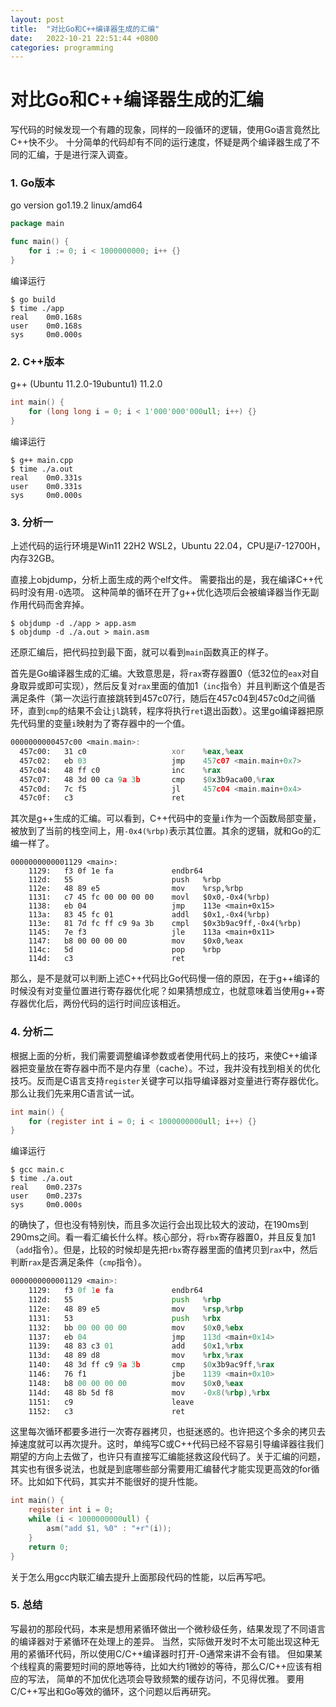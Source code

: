 ```yaml
---
layout: post
title:  "对比Go和C++编译器生成的汇编"
date:   2022-10-21 22:51:44 +0800
categories: programming
---
```



# 对比Go和C++编译器生成的汇编

写代码的时候发现一个有趣的现象，同样的一段循环的逻辑，使用Go语言竟然比C++快不少。
十分简单的代码却有不同的运行速度，怀疑是两个编译器生成了不同的汇编，于是进行深入调查。

### 1. Go版本

go version go1.19.2 linux/amd64

```go
package main

func main() {
    for i := 0; i < 1000000000; i++ {}
}
```

编译运行

```shell
$ go build
$ time ./app
real    0m0.168s
user    0m0.168s
sys     0m0.000s
```

### 2. C++版本

g++ (Ubuntu 11.2.0-19ubuntu1) 11.2.0

```c++
int main() {
    for (long long i = 0; i < 1'000'000'000ull; i++) {}
}
```

编译运行

```shell
$ g++ main.cpp
$ time ./a.out
real    0m0.331s
user    0m0.331s
sys     0m0.000s
```

### 3. 分析一

上述代码的运行环境是Win11 22H2 WSL2，Ubuntu 22.04，CPU是i7-12700H，内存32GB。

直接上objdump，分析上面生成的两个elf文件。
需要指出的是，我在编译C++代码时没有用``-O``选项。
这种简单的循环在开了g++优化选项后会被编译器当作无副作用代码而舍弃掉。



```shell
$ objdump -d ./app > app.asm
$ objdump -d ./a.out > main.asm
```

还原汇编后，把代码拉到最下面，就可以看到``main``函数真正的样子。

首先是Go编译器生成的汇编。大致意思是，将``rax``寄存器置0（低32位的``eax``对自身取异或即可实现），然后反复对``rax``里面的值加1（``inc``指令）并且判断这个值是否满足条件（第一次运行直接跳转到457c07行，随后在457c04到457c0d之间循环，直到``cmp``的结果不会让``jl``跳转，程序将执行``ret``退出函数）。这里go编译器把原先代码里的变量``i``映射为了寄存器中的一个值。

```asm
0000000000457c00 <main.main>:
  457c00:	31 c0                	xor    %eax,%eax
  457c02:	eb 03                	jmp    457c07 <main.main+0x7>
  457c04:	48 ff c0             	inc    %rax
  457c07:	48 3d 00 ca 9a 3b    	cmp    $0x3b9aca00,%rax
  457c0d:	7c f5                	jl     457c04 <main.main+0x4>
  457c0f:	c3                   	ret
```

其次是g++生成的汇编。可以看到，C++代码中的变量``i``作为一个函数局部变量，被放到了当前的栈空间上，用``-0x4(%rbp)``表示其位置。其余的逻辑，就和Go的汇编一样了。

```
0000000000001129 <main>:
    1129:	f3 0f 1e fa          	endbr64
    112d:	55                   	push   %rbp
    112e:	48 89 e5             	mov    %rsp,%rbp
    1131:	c7 45 fc 00 00 00 00 	movl   $0x0,-0x4(%rbp)
    1138:	eb 04                	jmp    113e <main+0x15>
    113a:	83 45 fc 01          	addl   $0x1,-0x4(%rbp)
    113e:	81 7d fc ff c9 9a 3b 	cmpl   $0x3b9ac9ff,-0x4(%rbp)
    1145:	7e f3                	jle    113a <main+0x11>
    1147:	b8 00 00 00 00       	mov    $0x0,%eax
    114c:	5d                   	pop    %rbp
    114d:	c3                   	ret
```

那么，是不是就可以判断上述C++代码比Go代码慢一倍的原因，在于g++编译的时候没有对变量位置进行寄存器优化呢？如果猜想成立，也就意味着当使用g++寄存器优化后，两份代码的运行时间应该相近。


### 4. 分析二

根据上面的分析，我们需要调整编译参数或者使用代码上的技巧，来使C++编译器把变量放在寄存器中而不是内存里（cache）。不过，我并没有找到相关的优化技巧。反而是C语言支持``register``关键字可以指导编译器对变量进行寄存器优化。那么让我们先来用C语言试一试。


```c
int main() {
    for (register int i = 0; i < 1000000000ull; i++) {}
}
```

编译运行

```shell
$ gcc main.c
$ time ./a.out
real    0m0.237s
user    0m0.237s
sys     0m0.000s
```

的确快了，但也没有特别快，而且多次运行会出现比较大的波动，在190ms到290ms之间。看一看汇编长什么样。核心部分，将``rbx``寄存器置0，并且反复加1（``add``指令）。但是，比较的时候却是先把``rbx``寄存器里面的值拷贝到``rax``中，然后判断``rax``是否满足条件（``cmp``指令）。

```asm
0000000000001129 <main>:
    1129:	f3 0f 1e fa          	endbr64
    112d:	55                   	push   %rbp
    112e:	48 89 e5             	mov    %rsp,%rbp
    1131:	53                   	push   %rbx
    1132:	bb 00 00 00 00       	mov    $0x0,%ebx
    1137:	eb 04                	jmp    113d <main+0x14>
    1139:	48 83 c3 01          	add    $0x1,%rbx
    113d:	48 89 d8             	mov    %rbx,%rax
    1140:	48 3d ff c9 9a 3b    	cmp    $0x3b9ac9ff,%rax
    1146:	76 f1                	jbe    1139 <main+0x10>
    1148:	b8 00 00 00 00       	mov    $0x0,%eax
    114d:	48 8b 5d f8          	mov    -0x8(%rbp),%rbx
    1151:	c9                   	leave
    1152:	c3                   	ret
```

这里每次循环都要多进行一次寄存器拷贝，也挺迷惑的。也许把这个多余的拷贝去掉速度就可以再次提升。这时，单纯写C或C++代码已经不容易引导编译器往我们期望的方向上去做了，也许只有直接写汇编能拯救这段代码了。关于汇编的问题，其实也有很多说法，也就是到底哪些部分需要用汇编替代才能实现更高效的for循环。比如如下代码，其实并不能很好的提升性能。

```c
int main() {
    register int i = 0;
    while (i < 1000000000ull) {
        asm("add $1, %0" : "+r"(i));
    }
    return 0;
}
```

关于怎么用gcc内联汇编去提升上面那段代码的性能，以后再写吧。

### 5. 总结

写最初的那段代码，本来是想用紧循环做出一个微秒级任务，结果发现了不同语言的编译器对于紧循环在处理上的差异。
当然，实际做开发时不太可能出现这种无用的紧循环代码，所以使用C/C++编译器时打开-O通常来讲不会有错。
但如果某个线程真的需要短时间的原地等待，比如大约1微妙的等待，那么C/C++应该有相应的写法，
简单的不加优化选项会导致频繁的缓存访问，不见得优雅。
要用C/C++写出和Go等效的循环，这个问题以后再研究。